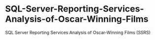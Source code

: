 # SQL-Server-Reporting-Services-Analysis-of-Oscar-Winning-Films
SQL Server Reporting Services Analysis of Oscar-Winning Films (SSRS)
